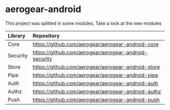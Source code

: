 # aerogear-android

This project was splitted in some modules. Take a look at the new modules

| Library  | Repository                                            |
|:---------|:------------------------------------------------------|
| Core     | https://github.com/aerogear/aerogear-android-core     |
| Security | https://github.com/aerogear/aerogear-android-security |
| Store    | https://github.com/aerogear/aerogear-android-store    |
| Pipe     | https://github.com/aerogear/aerogear-android-pipe     |
| Auth     | https://github.com/aerogear/aerogear-android-auth     |
| Authz    | https://github.com/aerogear/aerogear-android-authz    |
| Push     | https://github.com/aerogear/aerogear-android-push     |
